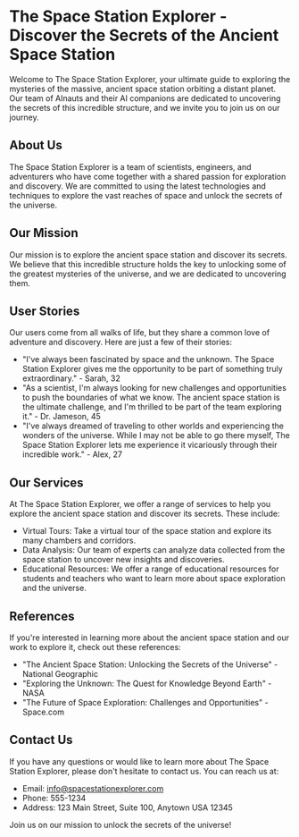 <!--
Write me content for website with wallpaper which alt text is:

"A team of AInauts and their AI companions exploring a massive, ancient space station orbiting a distant planet."

The name/title of the page should not be 1:1 copy of the alt text but rather a real content of the website which is using this wallpaper.

- Use markdown format 
- Start with the heading
- The content should look like a real website 
- Include real sections like references, contact, user stories, etc. use things relevant to the page purpose.
- Feel free to use structure like headings, bullets, numbering, blockquotes, paragraphs, horizontal lines, etc.
- You can use formatting like bold or _italic_
- You can include UTF-8 emojis
- Links should be only #hash anchors (and you can refer to the document itself)
- Do not include images
-->

<!--font:Poppins-->

# The Space Station Explorer - Discover the Secrets of the Ancient Space Station

Welcome to The Space Station Explorer, your ultimate guide to exploring the mysteries of the massive, ancient space station orbiting a distant planet. Our team of AInauts and their AI companions are dedicated to uncovering the secrets of this incredible structure, and we invite you to join us on our journey.

## About Us

The Space Station Explorer is a team of scientists, engineers, and adventurers who have come together with a shared passion for exploration and discovery. We are committed to using the latest technologies and techniques to explore the vast reaches of space and unlock the secrets of the universe.

## Our Mission

Our mission is to explore the ancient space station and discover its secrets. We believe that this incredible structure holds the key to unlocking some of the greatest mysteries of the universe, and we are dedicated to uncovering them.

## User Stories

Our users come from all walks of life, but they share a common love of adventure and discovery. Here are just a few of their stories:

- "I've always been fascinated by space and the unknown. The Space Station Explorer gives me the opportunity to be part of something truly extraordinary." - Sarah, 32
- "As a scientist, I'm always looking for new challenges and opportunities to push the boundaries of what we know. The ancient space station is the ultimate challenge, and I'm thrilled to be part of the team exploring it." - Dr. Jameson, 45
- "I've always dreamed of traveling to other worlds and experiencing the wonders of the universe. While I may not be able to go there myself, The Space Station Explorer lets me experience it vicariously through their incredible work." - Alex, 27

## Our Services

At The Space Station Explorer, we offer a range of services to help you explore the ancient space station and discover its secrets. These include:

- Virtual Tours: Take a virtual tour of the space station and explore its many chambers and corridors.
- Data Analysis: Our team of experts can analyze data collected from the space station to uncover new insights and discoveries.
- Educational Resources: We offer a range of educational resources for students and teachers who want to learn more about space exploration and the universe.

## References

If you're interested in learning more about the ancient space station and our work to explore it, check out these references:

- "The Ancient Space Station: Unlocking the Secrets of the Universe" - National Geographic
- "Exploring the Unknown: The Quest for Knowledge Beyond Earth" - NASA
- "The Future of Space Exploration: Challenges and Opportunities" - Space.com

## Contact Us

If you have any questions or would like to learn more about The Space Station Explorer, please don't hesitate to contact us. You can reach us at:

- Email: info@spacestationexplorer.com
- Phone: 555-1234
- Address: 123 Main Street, Suite 100, Anytown USA 12345

Join us on our mission to unlock the secrets of the universe!
